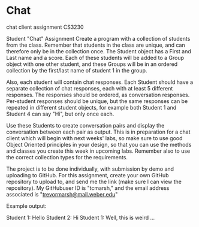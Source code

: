 # Chat
chat client assignment CS3230

Student "Chat" Assignment
Create a program with a collection of students from the class. Remember that students in the class are unique, and can therefore only be in the collection once. The Student object has a First and Last name and a score. Each of these students will be added to a Group object with one other student, and these Groups will be in an ordered collection by the first/last name of student 1 in the group.

Also, each student will contain chat responses. Each Student should have a separate collection of chat responses, each with at least 5 different responses. The responses should be ordered, as conversation responses. Per-student responses should be unique, but the same responses can be repeated in different student objects, for example both Student 1 and Student 4 can say "Hi", but only once each.

Use these Students to create conversation pairs and display the conversation between each pair as output. This is in preparation for a chat client which will begin with next weeks' labs, so make sure to use good Object Oriented principles in your design, so that you can use the methods and classes you create this week in upcoming labs. Remember also to use the correct collection types for the requirements.

The project is to be done individually, with submission by demo and uploading to GitHub. For this assignment, create your own GitHub repository to upload to, and send me the link (make sure I can view the repository). My GitHubuser ID is "tcmarsh," and the email address associated is "trevormarsh@mail.weber.edu"

Example output:

Student 1: Hello
Student 2: Hi
Student 1: Well, this is weird
...